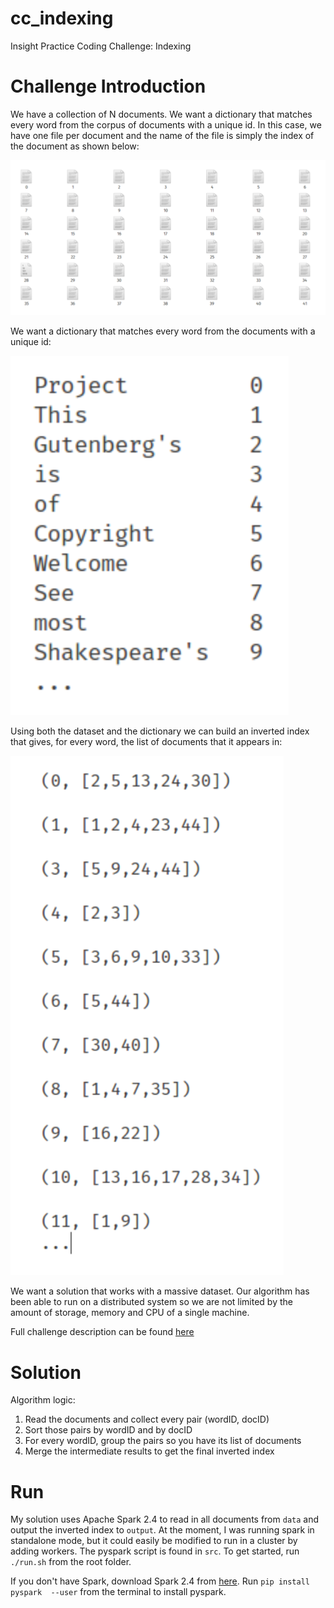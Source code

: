 # cc_indexing
Insight Practice Coding Challenge: Indexing

# Challenge Introduction
We have a collection of N documents. We want a dictionary that matches every word from the corpus of documents with a unique id. In this case, we have one file per document and the name of the file is simply the index of the document as shown below:

![alt text](https://github.com/thecolorkeo/cc_indexing/blob/master/figures/Documents.png)

We want a dictionary that matches every word from the documents with a unique id:

![alt text](https://github.com/thecolorkeo/cc_indexing/blob/master/figures/Dictionary.png)

Using both the dataset and the dictionary we can build an inverted index that gives, for every word, the list of documents that it appears in:

![alt text](https://github.com/thecolorkeo/cc_indexing/blob/master/figures/InvertedIndex.png)

We want a solution that works with a massive dataset. Our algorithm has been able to run on a distributed system so we are not limited by the amount of storage, memory and CPU of a single machine.

Full challenge description can be found [here](https://github.com/Samariya57/coding_challenges/blob/master/challenge.pdf)

# Solution
Algorithm logic:
1. Read the documents and collect every pair (wordID, docID)
2. Sort those pairs by wordID and by docID
3. For every wordID, group the pairs so you have its list of documents
4. Merge the intermediate results to get the final inverted index

# Run
My solution uses Apache Spark 2.4 to read in all documents from `data` and output the inverted index to `output`. At the moment, I was running spark in standalone mode, but it could easily be modified to run in a cluster by adding workers. The pyspark script is found in `src`. To get started, run `./run.sh` from the root folder.

If you don't have Spark, download Spark 2.4 from [here](http://apache.mirrors.tds.net/spark/spark-2.4.0/). Run `pip install pyspark  --user` from the terminal to install pyspark.
